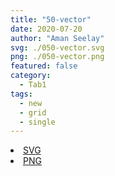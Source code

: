 ```yaml
---
title: "50-vector"
date: 2020-07-20
author: "Aman Seelay"
svg: ./050-vector.svg
png: ./050-vector.png
featured: false
category:
  - Tab1
tags:
  - new
  - grid
  - single
---
```


<li><a href="./050-vector.svg" download className="btn-svg">SVG</a></li>
<li><a href="./050-vector.png" download className="btn-png">PNG</a></li>
